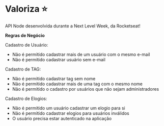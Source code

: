 # Valoriza ⭐
API Node desenvolvida durante a Next Level Week, da Rocketseat!

**Regras de Negócio**

Cadastro de Usuário:
- Não é permitido cadastrar mais de um usuário com o mesmo e-mail
- Não é permitido cadastrar usuário sem e-mail

Cadastro de TAG:
- Não é permitido cadastrar tag sem nome
- Não é permitido cadastrar mais de uma tag com o mesmo nome
- Não é permitido o cadastro por usuários que não sejam administradores

Cadastro de Elogios:
- Não é permitido um usuário cadastrar um elogio para si
- Não é permitido cadastrar elogios para usuários inválidos
- O usuário precisa estar autenticado na aplicação
